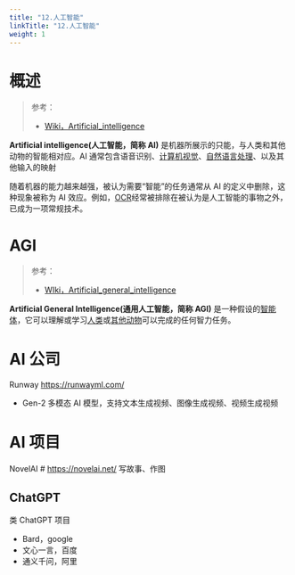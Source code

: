```yaml
---
title: "12.人工智能"
linkTitle: "12.人工智能"
weight: 1
---
```


# 概述

> 参考：
> 
> - [Wiki，Artificial_intelligence](https://en.wikipedia.org/wiki/Artificial_intelligence)

**Artificial intelligence(人工智能，简称 AI)** 是机器所展示的只能，与人类和其他动物的智能相对应。AI 通常包含语音识别、[计算机视觉](/docs/12.人工智能/计算机视觉/计算机视觉.md)、[自然语言处理](/docs/12.人工智能/自然语言处理/自然语言处理.md)、以及其他输入的映射

随着机器的能力越来越强，被认为需要“智能”的任务通常从 AI 的定义中删除，这种现象被称为 AI 效应。例如，[OCR](/docs/12.人工智能/计算机视觉/OCR.md)经常被排除在被认为是人工智能的事物之外，已成为一项常规技术。

# AGI

> 参考：
> 
> - [WIki，Artificial_general_intelligence](https://en.wikipedia.org/wiki/Artificial_general_intelligence)

**Artificial General Intelligence(通用人工智能，简称 AGI)** 是一种假设的[智能体](https://en.wikipedia.org/wiki/Intelligent_agent "智能代理")，它可以理解或学习[人类](https://en.wikipedia.org/wiki/Human_intelligence "人类智慧")或[其他动物](https://en.wikipedia.org/wiki/Animal_cognition "动物认知")可以完成的任何智力任务。

# AI 公司

Runway https://runwayml.com/

- Gen-2 多模态 AI 模型，支持文本生成视频、图像生成视频、视频生成视频

# AI 项目

NovelAI # https://novelai.net/ 写故事、作图

## ChatGPT

类 ChatGPT 项目

 - Bard，google
 - 文心一言，百度
 - 通义千问，阿里